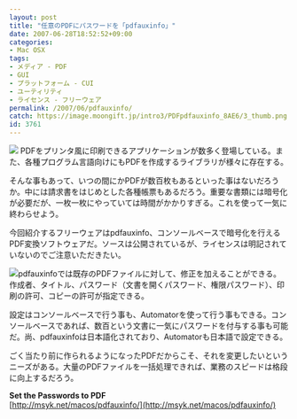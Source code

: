 ```yaml
---
layout: post
title: "任意のPDFにパスワードを「pdfauxinfo」"
date: 2007-06-28T18:52:52+09:00
categories:
- Mac OSX
tags: 
- メディア - PDF
- GUI
- プラットフォーム - CUI
- ユーティリティ
- ライセンス - フリーウェア
permalink: /2007/06/pdfauxinfo/
catch: https://image.moongift.jp/intro3/PDFpdfauxinfo_8AE6/3_thumb.png
id: 3761
---
```

[![](https://image.moongift.jp/intro3/PDFpdfauxinfo_8AE6/4_thumb.png)](https://image.moongift.jp/intro3/PDFpdfauxinfo_8AE6/42.png) PDFをプリンタ風に印刷できるアプリケーションが数多く登場している。また、各種プログラム言語向けにもPDFを作成するライブラリが様々に存在する。   
  
そんな事もあって、いつの間にかPDFが数百枚もあるといった事はないだろうか。中には請求書をはじめとした各種帳票もあるだろう。重要な書類には暗号化が必要だが、一枚一枚にやっていては時間がかかりすぎる。これを使って一気に終わらせよう。   
  
今回紹介するフリーウェアはpdfauxinfo、コンソールベースで暗号化を行えるPDF変換ソフトウェアだ。ソースは公開されているが、ライセンスは明記されていないのでご注意いただきたい。   
  
<!--more-->  
  
[![](https://image.moongift.jp/intro3/PDFpdfauxinfo_8AE6/3_thumb.png)](https://image.moongift.jp/intro3/PDFpdfauxinfo_8AE6/32.png)pdfauxinfoでは既存のPDFファイルに対して、修正を加えることができる。作成者、タイトル、パスワード（文書を開くパスワード、権限パスワード）、印刷の許可、コピーの許可が指定できる。   
  
設定はコンソールベースで行う事も、Automatorを使って行う事もできる。コンソールベースであれば、数百という文書に一気にパスワードを付与する事も可能だ。尚、pdfauxinfoは日本語化されており、Automatorも日本語で設定できる。   
  
ごく当たり前に作られるようになったPDFだからこそ、それを変更したいというニーズがある。大量のPDFファイルを一括処理できれば、業務のスピードは格段に向上するだろう。   
  
**Set the Passwords to PDF**  
[http://msyk.net/macos/pdfauxinfo/](http://msyk.net/macos/pdfauxinfo/)